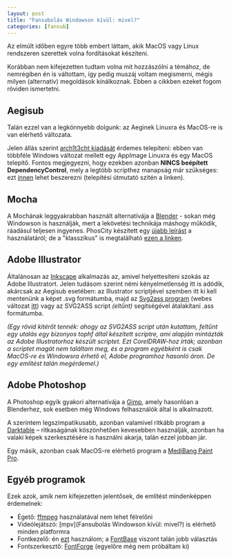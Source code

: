 ```yaml
---
layout: post
title: "Fansubolás Windowson kívül: mivel?"
categories: [fansub]
---
```


Az elmúlt időben egyre több embert láttam, akik MacOS vagy Linux rendszeren szerettek volna fordításokat készíteni.


Korábban nem kifejezetten tudtam volna mit hozzászólni a témához, de nemrégiben én is váltottam, így pedig muszáj voltam megismerni, mégis milyen (alternatív) megoldások kínálkoznak. Ebben a cikkben ezeket fogom röviden ismertetni.


## Aegisub

Talán ezzel van a legkönnyebb dolgunk: az Aeginek Linuxra és MacOS-re is van elérhető változata.

Jelen állás szerint [arch1t3cht kiadását](https://github.com/arch1t3cht) érdemes telepíteni: ebben van többféle Windows változat mellett egy AppImage Linuxra és egy MacOS telepítő.
Fontos megjegyezni, hogy ezekben azonban **NINCS beépített DependencyControl**, mely a legtöbb scripthez manapság már szükséges: ezt [innen](https://github.com/TypesettingTools/DependencyControl) lehet beszerezni (telepítési útmutató szitén a linken).


## Mocha

A Mochának leggyakrabban használt alternatívája a [Blender](https://www.blender.org/) - sokan még Windowson is használják, mert a lekövetési technikája máshogy működik, ráadásul teljesen ingyenes.
PhosCity készített egy [újabb leírást](https://fansubbers.miraheze.org/wiki/User:PhosCity/Blender_Motion_Tracking_for_Fansubbing) a használatáról; de a "klasszikus" is megtalálható [ezen a linken](https://subarashii-no-fansub.github.io/Subbing-Tutorial/Tracking-Motion/).


## Adobe Illustrator

Általánosan az [Inkscape](https://inkscape.org/) alkalmazás az, amivel helyettesíteni szokás az Adobe Illustratort.
Jelen tudásom szerint némi kényelmetlenség itt is adódik, akárcsak az Aegisub esetében: az Illustrator scriptjével szemben itt ki kell mentenünk a képet .svg formátumba,
majd az [Svg2ass program](https://github.com/irrwahn/svg2ass) (webes változat [itt](https://qgustavor.github.io/svg2ass-gui/)) vagy az SVG2ASS script *(eltűnt)* segítségével átalakítani .ass formátumba.


*(Egy rövid kitérőt tennék: ahogy az SVG2ASS script után kutattam, feltűnt egy utalás egy bizonyos tophf által készített scriptre, ami alapján mintázták az Adobe Illustratorhoz készült scriptet.
Ezt CorelDRAW-hoz írták; azonban a scriptet magát nem találtam meg, és a program egyébként is csak MacOS-re és Windowsra érhető el, Adobe programhoz hasonló áron. De egy említést talán megérdemel.)*


## Adobe Photoshop

A Photoshop egyik gyakori alternatívája a [Gimp](https://www.gimp.org/), amely hasonlóan a Blenderhez, sok esetben még Windows felhasználók által is alkalmazott.


A szerintem legszimpatikusabb, azonban valamivel ritkább program a [Darktable](https://www.darktable.org/install/) – ritkaságának köszönhetően kevesebben használják, azonban ha valaki képek szerkesztésére is használni akarja, talán ezzel jobban jár.


Egy másik, azonban csak MacOS-re elérhető program a [MediBang Paint Pro](https://medibangpaint.com/en/app-download/).


## Egyéb programok

Ezek azok, amik nem kifejezetten jelentősek, de említést mindenképpen érdemelnek:

- Égető: [ffmpeg](https://ffmpeg.org/download.html) használatával nem lehet félrelőni
- Videólejátszó: [mpv](Fansubolás Windowson kívül: mivel?) is elérhető minden platformra
- Fontkezelő: én [ezt](https://github.com/FontManager/font-manager) használom; a [FontBase](https://fontba.se/) viszont talán jobb választás
- Fontszerkesztő: [FontForge](https://fontforge.org/en-US/downloads/) (egyelőre még nem próbáltam ki)
